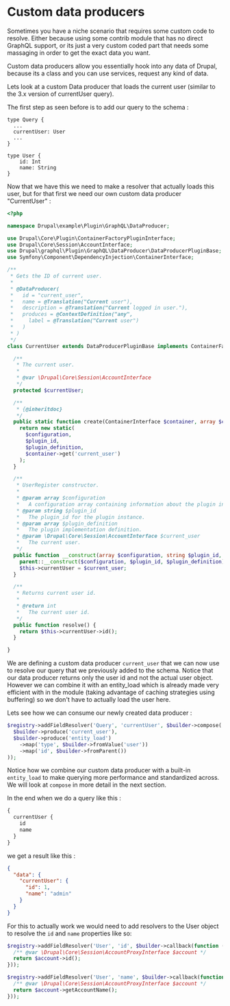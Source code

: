 # Custom data producers

Sometimes you have a niche scenario that requires some custom code to resolve. Either because using some contrib module that has no direct GraphQL support, or its just a very custom coded part that needs some massaging in order to get the exact data you want.

Custom data producers allow you essentially hook into any data of Drupal, because its a class and you can use services, request any kind of data.

Lets look at a custom Data producer that loads the current user (similar to the 3.x version of currentUser query).

The first step as seen before  is to add our query to the schema :

```
type Query {
  ...
  currentUser: User
  ...
}

type User {
    id: Int
    name: String
}
```

Now that we have this we need to make a resolver that actually loads this user, but for that first we need our own custom data producer "CurrentUser" :

```php
<?php

namespace Drupal\example\Plugin\GraphQL\DataProducer;

use Drupal\Core\Plugin\ContainerFactoryPluginInterface;
use Drupal\Core\Session\AccountInterface;
use Drupal\graphql\Plugin\GraphQL\DataProducer\DataProducerPluginBase;
use Symfony\Component\DependencyInjection\ContainerInterface;

/**
 * Gets the ID of current user.
 *
 * @DataProducer(
 *   id = "current_user",
 *   name = @Translation("Current user"),
 *   description = @Translation("Current logged in user."),
 *   produces = @ContextDefinition("any",
 *     label = @Translation("Current user")
 *   )
 * )
 */
class CurrentUser extends DataProducerPluginBase implements ContainerFactoryPluginInterface {

  /**
   * The current user.
   *
   * @var \Drupal\Core\Session\AccountInterface
   */
  protected $currentUser;

  /**
   * {@inheritdoc}
   */
  public static function create(ContainerInterface $container, array $configuration, $plugin_id, $plugin_definition) {
    return new static(
      $configuration,
      $plugin_id,
      $plugin_definition,
      $container->get('current_user')
    );
  }

  /**
   * UserRegister constructor.
   *
   * @param array $configuration
   *   A configuration array containing information about the plugin instance.
   * @param string $plugin_id
   *   The plugin_id for the plugin instance.
   * @param array $plugin_definition
   *   The plugin implementation definition.
   * @param \Drupal\Core\Session\AccountInterface $current_user
   *   The current user.
   */
  public function __construct(array $configuration, string $plugin_id, array $plugin_definition, AccountInterface $current_user) {
    parent::__construct($configuration, $plugin_id, $plugin_definition);
    $this->currentUser = $current_user;
  }

  /**
   * Returns current user id.
   *
   * @return int
   *   The current user id.
   */
  public function resolve() {
    return $this->currentUser->id();
  }

}

```

We are defining a custom data producer `current_user` that we can now use to resolve our query that we previously added to the schema.  Notice that our data producer returns only the user id and not the actual user object. However we can combine it with an entity_load which is already made very efficient with in the module (taking advantage of caching strategies using buffering) so we don't have to actually load the user here.

Lets see how we can consume our newly created data producer :

```php
$registry->addFieldResolver('Query', 'currentUser', $builder->compose(
  $builder->produce('current_user'),
  $builder->produce('entity_load')
    ->map('type', $builder->fromValue('user'))
    ->map('id', $builder->fromParent())
));
```

Notice how we combine our custom data producer with a built-in `entity_load` to make querying more performance and standardized across. We will look at `compose` in more detail in the next section.

In the end when we do a query like this :

```graphql
{
  currentUser {
    id
    name
  }
}
```

we get a result like this :

```json
{
  "data": {
    "currentUser": {
      "id": 1,
      "name": "admin"
    }
  }
}
```

For this to actually work we would need to add resolvers to the User object to resolve the `id` and `name` properties like so:
```php
$registry->addFieldResolver('User', 'id', $builder->callback(function ($account) {
  /** @var \Drupal\Core\Session\AccountProxyInterface $account */
  return $account->id();
}));

$registry->addFieldResolver('User', 'name', $builder->callback(function ($account) {
  /** @var \Drupal\Core\Session\AccountProxyInterface $account */
  return $account->getAccountName();
}));
```
